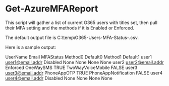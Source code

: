 # Get-AzureMFAReport
This script will gather a list of current O365 users with titles set, then pull their MFA setting and the methods if it is Enabled or Enforced.

The default output file is C:\temp\O365-Users-MFA-Status-<date>.csv. 

Here is a sample output:

UserName	Email	MFAStatus	Method0	Default0	Method1	Default1
user1	user1@email.addr	Disabled	None	None	None	None
user2	user2@email.addr	Enforced	OneWaySMS	TRUE	TwoWayVoiceMobile	FALSE
user3	user3@email.addr	PhoneAppOTP	TRUE	PhoneAppNotification	FALSE
user4	user4@email.addr Disabled	None	None	None	None
